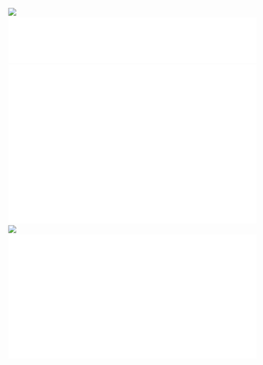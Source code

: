 <img src="https://raw.githubusercontent.com/Styx1001/lox/13ee067b28a96baaae52ce73e0f69fac5f774d7f/metrics.repository.svg?token=AJB73JMIS27YQWPADL7O3H3APPRQU"><img src="https://raw.githubusercontent.com/lowlighter/lowlighter/24978044ed771895e7960809831b3121accedb7a/metrics.plugin.languages.svg">
<img src="https://raw.githubusercontent.com/lowlighter/lowlighter/24978044ed771895e7960809831b3121accedb7a/metrics.plugin.achievements.svg">
<img src="https://qph.fs.quoracdn.net/main-qimg-9209d5043016e1d962b6cb27e8338372">
<img src="https://raw.githubusercontent.com/lowlighter/lowlighter/24978044ed771895e7960809831b3121accedb7a/metrics.plugin.anilist.characters.svg">
